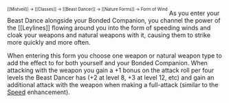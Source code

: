 <sup><sup>[[Mistveil]] → [[Classes]] → [[Beast Dancer]] → [[Nature Forms]] → Form of Wind</sup></sup>
As you enter your Beast Dance alongside your Bonded Companion, you channel the power of the [[Leylines]] flowing around you into the form of speeding winds and cloak your weapons and natural weapons with it, causing them to strike more quickly and more often.

When entering this form you choose one weapon or natural weapon type to add the effect to for both yourself and your Bonded Companion. When attacking with the weapon you gain a +1 bonus on the attack roll per four levels the Beast Dancer has (+2 at level 8, +3 at level 12, etc) and gain an additional attack with the weapon when making a full-attack (similar to the [Speed](https://www.d20pfsrd.com/magic-items/magic-weapons/magic-weapon-special-abilities/speed) enhancement). 